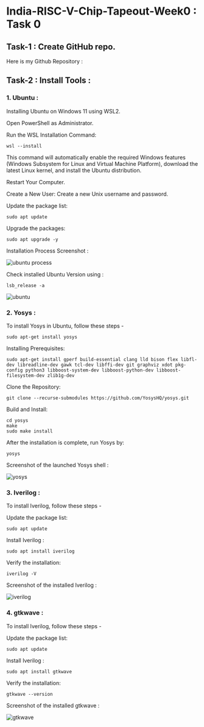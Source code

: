 
# India-RISC-V-Chip-Tapeout-Week0 : Task 0
## Task-1 : Create GitHub repo.
Here is my Github Repository : 


## Task-2 : Install Tools :

### 1. Ubuntu :
Installing Ubuntu on Windows 11 using WSL2.
  
  Open PowerShell as Administrator.
  
  Run the WSL Installation Command:

    wsl --install

This command will automatically enable the required Windows features (Windows Subsystem for Linux and Virtual Machine Platform), download the latest Linux kernel, and install the Ubuntu distribution.

Restart Your Computer.

Create a New User: Create a new Unix username and password.

Update the package list: 

    sudo apt update
Upgrade the packages:

    sudo apt upgrade -y

Installation Process Screenshot :

![ubuntu process](https://github.com/user-attachments/assets/88127c96-14bc-4c74-9950-dab3791c55fb)


Check installed Ubuntu Version using :

    lsb_release -a



![ubuntu](https://github.com/user-attachments/assets/f548d822-99be-4c95-8276-54d16df63ceb)



### 2. Yosys :
To install Yosys in Ubuntu, follow these steps -

    sudo apt-get install yosys

Installing Prerequisites:

    sudo apt-get install gperf build-essential clang lld bison flex libfl-dev libreadline-dev gawk tcl-dev libffi-dev git graphviz xdot pkg-config python3 libboost-system-dev libboost-python-dev libboost-filesystem-dev zlib1g-dev

Clone the Repository:

    git clone --recurse-submodules https://github.com/YosysHQ/yosys.git

Build and Install:

    cd yosys
    make
    sudo make install

After the installation is complete, run Yosys by: 

    yosys

Screenshot of the launched Yosys shell :



![yosys](https://github.com/user-attachments/assets/8652ca73-04f6-41c7-8a14-2050ed335d07)


### 3. Iverilog :
To install Iverilog, follow these steps -

Update the package list: 

    sudo apt update
Install Iverilog :

    sudo apt install iverilog

Verify the installation:

    iverilog -V

Screenshot of the installed Iverilog : 



![iverilog](https://github.com/user-attachments/assets/d6c7b842-4dba-4e63-9c0e-b5205b5ced19)


### 4. gtkwave :
To install Iverilog, follow these steps -

Update the package list: 

    sudo apt update
Install Iverilog :

    sudo apt install gtkwave

Verify the installation:

    gtkwave --version

Screenshot of the installed gtkwave :



![gtkwave](https://github.com/user-attachments/assets/025a09f6-eaa7-4685-9f57-204969095a0e)




